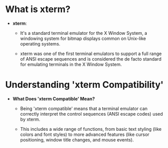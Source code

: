 

# What is xterm?

* **xterm**: 

    * It's a standard terminal emulator for the X Window System,
      a windowing system for bitmap displays common on Unix-like operating systems.

    * xterm was one of the first terminal emulators to support a full range of 
      ANSI escape sequences and is considered the de facto standard for
      emulating terminals in the X Window System.

# Understanding 'xterm Compatibility'

* **What Does 'xterm Compatible' Mean?**

    * Being 'xterm compatible' means that a terminal emulator can correctly 
      interpret the control sequences (ANSI escape codes) used by xterm.

    * This includes a wide range of functions, from basic text styling 
      (like colors and font styles) to more advanced features (like cursor
      positioning, window title changes, and mouse events).



